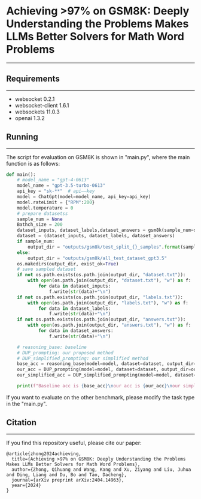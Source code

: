 # Achieving >97% on GSM8K: Deeply Understanding the Problems Makes LLMs Better Solvers for Math Word Problems
----

## Requirements
----
* websocket                 0.2.1               
* websocket-client      1.6.1              
* websockets               11.0.3 
* openai 1.3.2

## Running
----
The script for evaluation on GSM8K is shown in "main.py", where the main function is as follows:
```python
def main():
    # model_name = "gpt-4-0613"
    model_name = "gpt-3.5-turbo-0613"
    api_key = "sk-**"  # api——key
    model = ChatGpt(model=model_name, api_key=api_key)
    model.rateLimit = {"RPM":200} 
    model.temperature = 0 
    # prepare datasetss
    sample_num = None 
    Bathch_size = 200
    dataset_inputs, dataset_labels,dataset_answers = gsm8k(sample_num=sample_num, seed=2023, split="test")
    dataset = (dataset_inputs, dataset_labels, dataset_answers)
    if sample_num:
        output_dir = "outputs/gsm8k/test_split_{}_samples".format(sample_num) 
    else:
        output_dir = "outputs/gsm8k/all_test_dataset_gpt3.5" 
    os.makedirs(output_dir, exist_ok=True)
    # save sampled dataset
    if not os.path.exists(os.path.join(output_dir, "dataset.txt")):
        with open(os.path.join(output_dir, "dataset.txt"), "w") as f:
            for data in dataset_inputs:
                f.write(str(data)+"\n")
    if not os.path.exists(os.path.join(output_dir, "labels.txt")):
        with open(os.path.join(output_dir, "labels.txt"), "w") as f:
            for data in dataset_labels:
                f.write(str(data)+"\n")
    if not os.path.exists(os.path.join(output_dir, "answers.txt")):
        with open(os.path.join(output_dir, "answers.txt"), "w") as f:
            for data in dataset_answers:
                f.write(str(data)+"\n")

    # reasoning_base: baseline
    # DUP_prompting: our proposed method
    # DUP_simplified_prompting: our simplified method
    base_acc = reasoning_base(model=model, dataset=dataset, output_dir=output_dir,batch_size=Bathch_size)
    our_acc = DUP_prompting(model=model, dataset=dataset, output_dir=output_dir,Batch_size=Bathch_size)
    our_simplified_acc = DUP_simplified_prompting(model=model, dataset=dataset, output_dir=output_dir,batch_size=Bathch_size)

    print(f"Baseline acc is {base_acc}\nour acc is {our_acc}\nour simplified acc is: {our_simplified_acc}.")
```
If you want to evaluate on the other benchmark, please modify the task type in the "main.py".

## Citation
---
If you find this repository useful, please cite our paper:
```
@article{zhong2024achieving,
  title={Achieving >97% on GSM8K: Deeply Understanding the Problems Makes LLMs Better Solvers for Math Word Problems},
  author={Zhong, Qihuang and Wang, Kang and Xu, Ziyang and Liu, Juhua and Ding, Liang and Du, Bo and Tao, Dacheng},
  journal={arXiv preprint arXiv:2404.14963},
  year={2024}
}
```